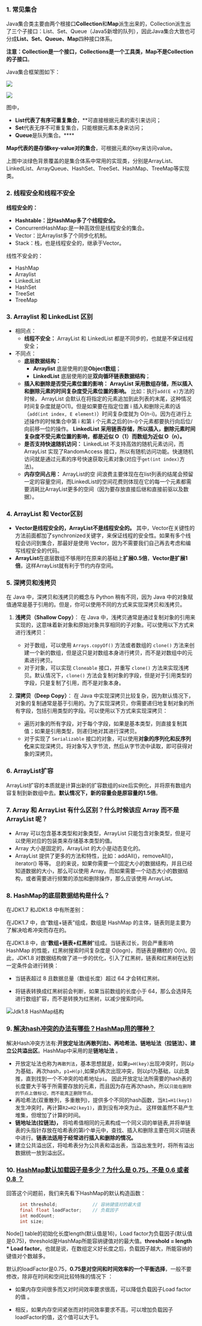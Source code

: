 ### 1.  常见集合
Java集合类主要由两个根接口**Collection**和**Map**派生出来的，Collection派生出了三个子接口：List、Set、Queue（Java5新增的队列），因此Java集合大致也可分成**List、Set、Queue、Map**四种接口体系。

**注意：Collection是一个接口，Collections是一个工具类，Map不是Collection的子接口**。

Java集合框架图如下：

![](http://blog-img.coolsen.cn/img/image-20210403163733569.png)

![](http://blog-img.coolsen.cn/img/image-20210403163751501.png)

图中，
- **List代表了有序可重复集合**，**可直接根据元素的索引来访问；
- **Set**代表无序不可重复集合，只能根据元素本身来访问；
- **Queue**是队列集合。****

**Map代表的是存储key-value对的集合**，可根据元素的key来访问value。

上图中淡绿色背景覆盖的是集合体系中常用的实现类，分别是ArrayList、LinkedList、ArrayQueue、HashSet、TreeSet、HashMap、TreeMap等实现类。

### 2. 线程安全和线程不安全

**线程安全的：**

- **Hashtable：比HashMap多了个线程安全。**
- ConcurrentHashMap:是一种高效但是线程安全的集合。
- Vector：比Arraylist多了个同步化机制。
- Stack：栈，也是线程安全的，继承于Vector。

线性不安全的：

- HashMap
- Arraylist
- LinkedList
- HashSet
- TreeSet
- TreeMap

### 3. Arraylist 和 LinkedList 区别
- 相同点：
	- **线程不安全：** ArrayList 和 LinkedList 都是不同步的，也就是不保证线程安全；
- 不同点：
	- **底层数据结构：** 
		- **Arraylist** 底层使用的是**Object数组**；
		- **LinkedList** 底层使用的是**双向循环链表数据结构**；
	- **插入和删除是否受元素位置的影响：** **ArrayList 采用数组存储，所以插入和删除元素的时间复杂度受元素位置的影响。** 比如：执行`add(E e)`方法的时候， ArrayList 会默认在将指定的元素追加到此列表的末尾，这种情况时间复杂度就是O(1)。但是如果要在指定位置 i 插入和删除元素的话（`add(int index, E element)`）时间复杂度就为 O(n-i)。因为在进行上述操作的时候集合中第 i 和第 i 个元素之后的(n-i)个元素都要执行向后位/向前移一位的操作。 **LinkedList 采用链表存储，所以插入，删除元素时间复杂度不受元素位置的影响，都是近似 O（1）而数组为近似 O（n）。**
	- **是否支持快速随机访问：** LinkedList 不支持高效的随机元素访问，而ArrayList 实现了RandomAccess 接口，所以有随机访问功能。快速随机访问就是通过元素的序号快速获取元素对象(对应于`get(int index)`方法)。
	- **内存空间占用：** ArrayList的空 间浪费主要体现在在list列表的结尾会预留一定的容量空间，而LinkedList的空间花费则体现在它的每一个元素都需要消耗比ArrayList更多的空间（因为要存放直接后继和直接前驱以及数据）。
### 4. ArrayList 和 Vector区别
- **Vector是线程安全的，ArrayList不是线程安全的。** 其中，Vector在关键性的方法前面都加了synchronized关键字，来保证线程的安全性。如果有多个线程会访问到集合，那最好是使用 Vector，因为不需要我们自己再去考虑和编写线程安全的代码。
- **ArrayList**在底层数组不够用时在原来的基础上**扩展0.5倍**，**Vector是扩展1倍**，这样ArrayList就有利于节约内存空间。
### 5. 深拷贝和浅拷贝
在 Java 中，深拷贝和浅拷贝的概念与 Python 稍有不同，因为 Java 中的对象赋值通常是基于引用的。但是，你可以使用不同的方式来实现深拷贝和浅拷贝。

1. **浅拷贝（Shallow Copy）**： 在 Java 中，浅拷贝通常是通过复制对象的引用来实现的，这意味着新对象和原始对象共享相同的子对象。可以使用以下方式来进行浅拷贝：
    
    - 对于数组，可以使用 `Arrays.copyOf()` 方法或者数组的 `clone()` 方法来创建一个新的数组，但是这只是对数组本身进行拷贝，而不是对数组中的元素进行拷贝。
    - 对于对象，可以实现 `Cloneable` 接口，并重写 `clone()` 方法来实现浅拷贝。默认情况下，`clone()` 方法会复制对象的字段，但是对于引用类型的字段，只是复制了引用，而不是对象本身。
2. **深拷贝（Deep Copy）**： 在 Java 中实现深拷贝比较复杂，因为默认情况下，对象的复制通常是基于引用的。为了实现深拷贝，你需要递归地复制对象的所有字段，包括引用类型的字段。可以使用以下方式来实现深拷贝：
    
    - 遍历对象的所有字段，对于每个字段，如果是基本类型，则直接复制其值；如果是引用类型，则递归地对其进行深拷贝。
    - 对于实现了 `Serializable` 接口的对象，可以使用**对象的序列化和反序列化**来实现深拷贝。将对象写入字节流，然后从字节流中读取，即可获得对象的深拷贝。
### 6. ArrayList扩容
ArrayList扩容的本质就是计算出新的扩容数组的size后实例化，并将原有数组内容复制到新数组中去。**默认情况下，新的容量会是原容量的1.5倍**。

### 7. Array 和 ArrayList 有什么区别？什么时候该应 Array 而不是 ArrayList 呢？

- Array 可以包含基本类型和对象类型，ArrayList 只能包含对象类型，但是可以使用对应的包装类来存储基本类型的值。    
- Array 大小是固定的，ArrayList 的大小是动态变化的。
- ArrayList 提供了更多的方法和特性，比如：addAll()，removeAll()，iterator() 等等。
总的来说，如果你需要一个固定大小的数据结构，并且已经知道数据的大小，那么可以使用 Array。而如果需要一个动态大小的数据结构，或者需要进行频繁的添加和删除操作，那么应该使用 ArrayList。
### 8. HashMap的底层数据结构是什么？
在JDK1.7 和JDK1.8 中有所差别：

在JDK1.7 中，由“数组+链表”组成，数组是 HashMap 的主体，链表则是主要为了解决哈希冲突而存在的。

在JDK1.8 中，由“**数组+链表+红黑树**”组成。当链表过长，则会严重影响 HashMap 的性能，红黑树搜索时间复杂度是 O(logn)，而链表是糟糕的 O(n)。因此，JDK1.8 对数据结构做了进一步的优化，引入了红黑树，链表和红黑树在达到一定条件会进行转换：

- 当链表超过 8 且数据总量（数组长度）超过 64 才会转红黑树。
    
- 将链表转换成红黑树前会判断，如果当前数组的长度小于 64，那么会选择先进行数组扩容，而不是转换为红黑树，以减少搜索时间。
    

![Jdk1.8 HashMap结构](http://blog-img.coolsen.cn/img/image-20210112185830788.png)

### 9.   [解决hash冲突的办法有哪些？HashMap用的哪种？](https://www.javalearn.cn/#/doc/Java%E9%9B%86%E5%90%88/%E9%9D%A2%E8%AF%95%E9%A2%98?id=_8-%e8%a7%a3%e5%86%b3hash%e5%86%b2%e7%aa%81%e7%9a%84%e5%8a%9e%e6%b3%95%e6%9c%89%e5%93%aa%e4%ba%9b%ef%bc%9fhashmap%e7%94%a8%e7%9a%84%e5%93%aa%e7%a7%8d%ef%bc%9f)

解决Hash冲突方法有:**开放定址法(再散列法)、再哈希法、链地址法（拉链法）、建立公共溢出区**。HashMap中采用的是**链地址法** 。

- 开放定址法也称为`再散列法`，基本思想就是，如果`p=H(key)`出现冲突时，则以`p`为基础，再次hash，`p1=H(p)`,如果p1再次出现冲突，则以p1为基础，以此类推，直到找到一个不冲突的哈希地址`pi`。 因此开放定址法所需要的hash表的长度要大于等于所需要存放的元素，而且因为存在再次hash，所以`只能在删除的节点上做标记，而不能真正删除节点。`
- 再哈希法(双重散列，多重散列)，提供多个不同的hash函数，当`R1=H1(key1)`发生冲突时，再计算`R2=H2(key1)`，直到没有冲突为止。 这样做虽然不易产生堆集，但增加了计算的时间。
- **链地址法(拉链法)，** 将哈希值相同的元素构成一个同义词的单链表,并将单链表的头指针存放在哈希表的第i个单元中，查找、插入和删除主要在同义词链表中进行。**链表法适用于经常进行插入和删除的情况。**
- 建立公共溢出区，将哈希表分为公共表和溢出表，当溢出发生时，将所有溢出数据统一放到溢出区。

### 10. [HashMap默认加载因子是多少？为什么是 0.75，不是 0.6 或者 0.8 ？](https://www.javalearn.cn/#/doc/Java%E9%9B%86%E5%90%88/%E9%9D%A2%E8%AF%95%E9%A2%98?id=_10-hashmap%e9%bb%98%e8%ae%a4%e5%8a%a0%e8%bd%bd%e5%9b%a0%e5%ad%90%e6%98%af%e5%a4%9a%e5%b0%91%ef%bc%9f%e4%b8%ba%e4%bb%80%e4%b9%88%e6%98%af-075%ef%bc%8c%e4%b8%8d%e6%98%af-06-%e6%88%96%e8%80%85-08-%ef%bc%9f)

回答这个问题前，我们来先看下HashMap的默认构造函数：

```java
     int threshold;             // 容纳键值对的最大值
     final float loadFactor;    // 负载因子
     int modCount;  
     int size;  
```

Node[] table的初始化长度length(默认值是16)，Load factor为负载因子(默认值是0.75)，threshold是HashMap所能容纳键值对的最大值。**threshold = length * Load factor**。也就是说，在数组定义好长度之后，负载因子越大，所能容纳的键值对个数越多。

默认的loadFactor是0.75，**0.75是对空间和时间效率的一个平衡选择**，一般不要修改，除非在时间和空间比较特殊的情况下 ：

- 如果内存空间很多而又对时间效率要求很高，可以降低负载因子Load factor的值 。

- 相反，如果内存空间紧张而对时间效率要求不高，可以增加负载因子loadFactor的值，这个值可以大于1。

